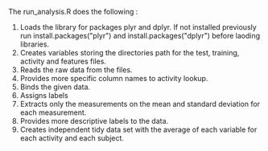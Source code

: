 The run_analysis.R does the following :

1. Loads the library for packages plyr and dplyr. If not installed previously run install.packages("plyr") and install.packages("dplyr") before laoding libraries.
2. Creates variables storing the directories path for the test, training, activity and features files.
3. Reads the raw data from the files.
4. Provides more specific column names to activity lookup.
5. Binds the given data.
6. Assigns labels
7. Extracts only the measurements on the mean and standard deviation for each measurement.
8. Provides more descriptive labels to the data.
9. Creates independent tidy data set with the average of each variable for each activity and each subject.
